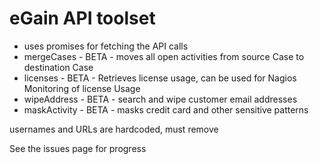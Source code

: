 # eGain API toolset

* uses promises for fetching the API calls
* mergeCases - BETA - moves all open activities from source Case to destination Case
* licenses - BETA - Retrieves license usage, can be used for Nagios Monitoring of license Usage
* wipeAddress - BETA - search and wipe customer email addresses 
* maskActivity - BETA - masks credit card and other sensitive patterns 

usernames and URLs are hardcoded, must remove

See the issues page for progress 
